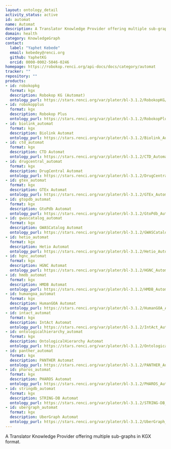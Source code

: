 ```yaml
---
layout: ontology_detail
activity_status: active
id: automat
name: Automat
description: A Translator Knowledge Provider offering multiple sub-graphs in KGX format.
domain: health
category: KnowledgeGraph
contact:
  label: "Yaphet Kebede"
  email: kebedey@renci.org
  github: YaphetKG
  orcid: 0000-0002-5046-0246
homepage: https://robokop.renci.org/api-docs/docs/category/automat
tracker: ""
repository: ""
products:
- id: robokopkg
  format: kgx
  description: Robokop KG (Automat)
  ontology_purl: https://stars.renci.org/var/plater/bl-3.1.2/RobokopKG/latest/kgx_files
- id: robokopplus
  format: kgx
  description: Robokop Plus
  ontology_purl: https://stars.renci.org/var/plater/bl-3.1.2/RobokopPlus/latest/kgx_files
- id: biolink_automat
  format: kgx
  description: Biolink Automat
  ontology_purl: https://stars.renci.org/var/plater/bl-3.1.2/Biolink_Automat/latest/kgx_files
- id: ctd_automat
  format: kgx
  description: CTD Automat
  ontology_purl: https://stars.renci.org/var/plater/bl-3.1.2/CTD_Automat/latest/kgx_files
- id: drugcentral_automat
  format: kgx
  description: DrugCentral Automat
  ontology_purl: https://stars.renci.org/var/plater/bl-3.1.2/DrugCentral_Automat/latest/kgx_files
- id: gtex_automat
  format: kgx
  description: GTEx Automat
  ontology_purl: https://stars.renci.org/var/plater/bl-3.1.2/GTEx_Automat/latest/kgx_files
- id: gtopdb_automat
  format: kgx
  description: GtoPdb Automat
  ontology_purl: https://stars.renci.org/var/plater/bl-3.1.2/GtoPdb_Automat/latest/kgx_files
- id: gwascatalog_automat
  format: kgx
  description: GWASCatalog Automat
  ontology_purl: https://stars.renci.org/var/plater/bl-3.1.2/GWASCatalog_Automat/latest/kgx_files
- id: hetio_automat
  format: kgx
  description: Hetio Automat
  ontology_purl: https://stars.renci.org/var/plater/bl-3.1.2/Hetio_Automat/latest/kgx_files
- id: hgnc_automat
  format: kgx
  description: HGNC Automat
  ontology_purl: https://stars.renci.org/var/plater/bl-3.1.2/HGNC_Automat/latest/kgx_files
- id: hmdb_automat
  format: kgx
  description: HMDB Automat
  ontology_purl: https://stars.renci.org/var/plater/bl-3.1.2/HMDB_Automat/latest/kgx_files
- id: humangoa_automat
  format: kgx
  description: HumanGOA Automat
  ontology_purl: https://stars.renci.org/var/plater/bl-3.1.2/HumanGOA_Automat/latest/kgx_files
- id: intact_automat
  format: kgx
  description: IntAct Automat
  ontology_purl: https://stars.renci.org/var/plater/bl-3.1.2/IntAct_Automat/latest/kgx_files
- id: ontologicalhierarchy_automat
  format: kgx
  description: OntologicalHierarchy Automat
  ontology_purl: https://stars.renci.org/var/plater/bl-3.1.2/OntologicalHierarchy_Automat/latest/kgx_files
- id: panther_automat
  format: kgx
  description: PANTHER Automat
  ontology_purl: https://stars.renci.org/var/plater/bl-3.1.2/PANTHER_Automat/latest/kgx_files
- id: pharos_automat
  format: kgx
  description: PHAROS Automat
  ontology_purl: https://stars.renci.org/var/plater/bl-3.1.2/PHAROS_Automat/latest/kgx_files
- id: stringdb_automat
  format: kgx
  description: STRING-DB Automat
  ontology_purl: https://stars.renci.org/var/plater/bl-3.1.2/STRING-DB_Automat/latest/kgx_files
- id: ubergraph_automat
  format: kgx
  description: UberGraph Automat
  ontology_purl: https://stars.renci.org/var/plater/bl-3.1.2/UberGraph_Automat/latest/kgx_files
---
```


A Translator Knowledge Provider offering multiple sub-graphs in KGX format.
